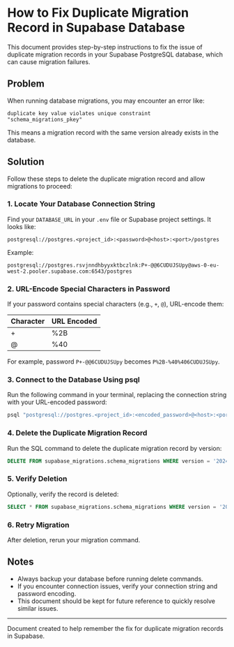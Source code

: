 # How to Fix Duplicate Migration Record in Supabase Database

This document provides step-by-step instructions to fix the issue of duplicate migration records in your Supabase PostgreSQL database, which can cause migration failures.

## Problem

When running database migrations, you may encounter an error like:

```
duplicate key value violates unique constraint "schema_migrations_pkey"
```

This means a migration record with the same version already exists in the database.

## Solution

Follow these steps to delete the duplicate migration record and allow migrations to proceed:

### 1. Locate Your Database Connection String

Find your `DATABASE_URL` in your `.env` file or Supabase project settings. It looks like:

```
postgresql://postgres.<project_id>:<password>@<host>:<port>/postgres
```

Example:

```
postgresql://postgres.rsvjnndhbyyxktbczlnk:P+-@@6CUDUJSUpy@aws-0-eu-west-2.pooler.supabase.com:6543/postgres
```

### 2. URL-Encode Special Characters in Password

If your password contains special characters (e.g., `+`, `@`), URL-encode them:

| Character | URL Encoded |
|-----------|-------------|
| +         | %2B         |
| @         | %40         |

For example, password `P+-@@6CUDUJSUpy` becomes `P%2B-%40%406CUDUJSUpy`.

### 3. Connect to the Database Using psql

Run the following command in your terminal, replacing the connection string with your URL-encoded password:

```bash
psql "postgresql://postgres.<project_id>:<encoded_password>@<host>:<port>/postgres"
```

### 4. Delete the Duplicate Migration Record

Run the SQL command to delete the duplicate migration record by version:

```sql
DELETE FROM supabase_migrations.schema_migrations WHERE version = '20240702';
```

### 5. Verify Deletion

Optionally, verify the record is deleted:

```sql
SELECT * FROM supabase_migrations.schema_migrations WHERE version = '20240702';
```

### 6. Retry Migration

After deletion, rerun your migration command.

## Notes

- Always backup your database before running delete commands.
- If you encounter connection issues, verify your connection string and password encoding.
- This document should be kept for future reference to quickly resolve similar issues.

---

Document created to help remember the fix for duplicate migration records in Supabase.

